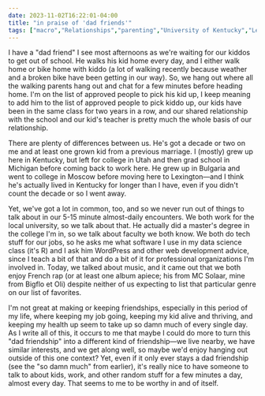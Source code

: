 ```yaml
---
date: 2023-11-02T16:22:01-04:00
title: "in praise of 'dad friends'"
tags: ["macro","Relationships","parenting","University of Kentucky","Lexington","MC Solaar","Bigflo et Oli","WordPress","data science","Utah","Michigan","Bulgaria"]
---
```

I have a "dad friend" I see most afternoons as we're waiting for our kiddos to get out of school. He walks his kid home every day, and I either walk home or bike home with kiddo (a lot of walking recently because weather and a broken bike have been getting in our way). So, we hang out where all the walking parents hang out and chat for a few minutes before heading home. I'm on the list of approved people to pick his kid up, I keep meaning to add him to the list of approved people to pick kiddo up, our kids have been in the same class for two years in a row, and our shared relationship with the school and our kid's teacher is pretty much the whole basis of our relationship. 

There are plenty of differences between us. He's got a decade or two on me and at least one grown kid from a previous marriage. I (mostly) grew up here in Kentucky, but left for college in Utah and then grad school in Michigan before coming back to work here. He grew up in Bulgaria and went to college in Moscow before moving here to Lexington—and I think he's actually lived in Kentucky for longer than I have, even if you didn't count the decade or so I went away. 

Yet, we've got a lot in common, too, and so we never run out of things to talk about in our 5-15 minute almost-daily encounters. We both work for the local university, so we talk about that. He actually did a master's degree in the college I'm in, so we talk about faculty we both know. We both do tech stuff for our jobs, so he asks me what software I use in my data science class (it's R) and I ask him WordPress and other web development advice, since I teach a bit of that and do a bit of it for professional organizations I'm involved in. Today, we talked about music, and it came out that we both enjoy French rap (or at least one album apiece; his from MC Solaar, mine from Bigflo et Oli) despite neither of us expecting to list that particular genre on our list of favorites.

I'm not great at making or keeping friendships, especially in this period of my life, where keeping my job going, keeping my kid alive and thriving, and keeping my health up seem to take up so damn much of every single day. As I write all of this, it occurs to me that maybe I could do more to turn this "dad friendship" into a different kind of friendship—we live nearby, we have similar interests, and we get along well, so maybe we'd enjoy hanging out outside of this one context? Yet, even if it only ever stays a dad friendship (see the "so damn much" from earlier), it's really nice to have someone to talk to about kids, work, and other random stuff for a few minutes a day, almost every day. That seems to me to be worthy in and of itself.